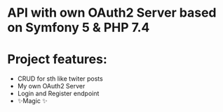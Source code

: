 # API with own OAuth2 Server based on Symfony 5 & PHP 7.4

# Project features:
- CRUD for sth like twiter posts
- My own OAuth2 Server
- Login and Register endpoint
- ✨Magic ✨
